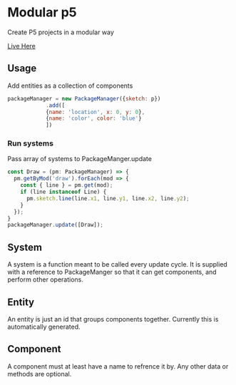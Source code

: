 # Modular p5

Create P5 projects in a modular way

[Live Here](https://agray5.github.io/modularp5project/)

## Usage
Add entities as a collection of components
```js
packageManager = new PackageManager({sketch: p})
            .add([
            {name: 'location', x: 0, y: 0},
            {name: 'color', color: 'blue'}
            ])

```

### Run systems
Pass array of systems to PackageManger.update
```js
const Draw = (pm: PackageManager) => {
  pm.getByMod('draw').forEach(mod => {
    const { line } = pm.get(mod);
    if (line instanceof Line) {
      pm.sketch.line(line.x1, line.y1, line.x2, line.y2);
    }
  });
}
packageManager.update([Draw]);
```
## System
A system is a function meant to be called every update cycle. 
It is supplied with a reference to PackageManger so that it can get components, and perform other operations.

## Entity 
An entity is just an id that groups components together.
Currently this is automatically generated.

## Component 
A component must at least have a name to refrence it by. 
Any other data or methods are optional. 
